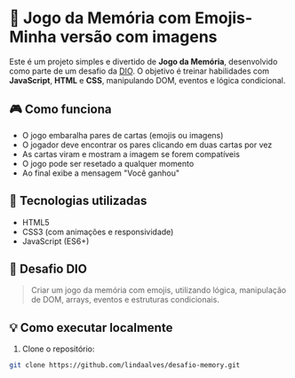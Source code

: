 
# 🧠 Jogo da Memória com Emojis-Minha versão com imagens

Este é um projeto simples e divertido de **Jogo da Memória**, desenvolvido como parte de um desafio da [DIO](https://www.dio.me/). O objetivo é treinar habilidades com **JavaScript**, **HTML** e **CSS**, manipulando DOM, eventos e lógica condicional.

## 🎮 Como funciona

- O jogo embaralha pares de cartas (emojis ou imagens)
- O jogador deve encontrar os pares clicando em duas cartas por vez
- As cartas viram e mostram a imagem se forem compatíveis
- O jogo pode ser resetado a qualquer momento
- Ao final exibe a mensagem "Você ganhou"

## 🚀 Tecnologias utilizadas

- HTML5
- CSS3 (com animações e responsividade)
- JavaScript (ES6+)


## 🧩 Desafio DIO

> Criar um jogo da memória com emojis, utilizando lógica, manipulação de DOM, arrays, eventos e estruturas condicionais.

## 💡 Como executar localmente

1. Clone o repositório:
```bash
git clone https://github.com/lindaalves/desafio-memory.git


